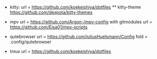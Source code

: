 * kitty:
  url = https://github.com/koekeishiya/dotfiles
** kitty-theme
  https://github.com/dexpota/kitty-themes

* mpv
  url = https://github.com/Argon-/mpv-config with gitmodules
  url = https://github.com/Eisa01/mpv-scripts

* qutebrowser
  url = https://github.com/juliusHuelsmann/Config 
  fold = .config/qutebrowser

* tmux
  url = https://github.com/koekeishiya/dotfiles

